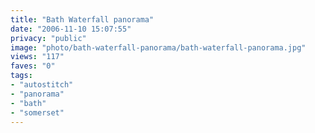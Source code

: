 ```yaml
---
title: "Bath Waterfall panorama"
date: "2006-11-10 15:07:55"
privacy: "public"
image: "photo/bath-waterfall-panorama/bath-waterfall-panorama.jpg"
views: "117"
faves: "0"
tags:
- "autostitch"
- "panorama"
- "bath"
- "somerset"
---
```


